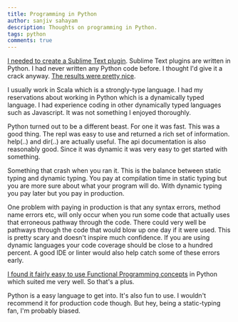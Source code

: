 ```yaml
---
title: Programming in Python
author: sanjiv sahayam
description: Thoughts on programming in Python.
tags: python
comments: true
---
```


[I needed to create a Sublime Text plugin](http://sanj.ink/posts/2015-08-16-Scoggle.html). Sublime Text plugins are written in Python. I had never written any Python code before. I thought I'd give it a crack anyway. [The results were pretty nice](https://packagecontrol.io/packages/Scoggle).

I usually work in Scala which is a strongly-type language. I had my reservations about working in Python which is a dynamically typed language. I had experience coding in other dynamically typed languages such as Javascript. It was not something I enjoyed thoroughly.

Python turned out to be a different beast. For one it was fast. This was a good thing. The repl was easy to use and returned a rich set of information. help(..) and dir(..) are actually useful. The api documentation is also reasonably good. Since it was dynamic it was very easy to get started with something. 

Something that crash when you ran it. This is the balance between static typing and dynamic typing. You pay at compilation time in static typing but you are more sure about what your program will do. With dynamic typing you pay later but you pay in production.

One problem with paying in production is that any syntax errors, method name errors etc, will only occur when you run some code that actually uses that erroneous pathway through the code. There could very well be pathways through the code that would blow up one day if it were used. This is pretty scary and doesn't inspire much confidence. If you are using dynamic languages your code coverage should be close to a hundred percent. A good IDE or linter would also help catch some of these errors early.

[I found it fairly easy to use Functional Programming concepts](http://sanj.ink/posts/2015-08-16-functional-programming-in-python/html) in Python which suited me very well. So that's a plus.

Python is a easy language to get into. It's also fun to use. I wouldn't recommend it for production code though. But hey, being a static-typing fan, I'm probably biased.